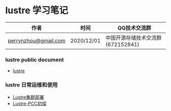 #  lustre 学习笔记

| 作者 | 时间 |QQ技术交流群 |
| ------ | ------ |------ |
| perrynzhou@gmail.com |2020/12/01 |中国开源存储技术交流群(672152841) |



### lustre public document
- [lustre](./document/pdf)


### lustre 日常运维和使用
- [Lustre集群部署](./document/md/Lustre集群部署.md)
- [Lustre-PCC初探](./document/md/Lustre-PCC初探.md)
